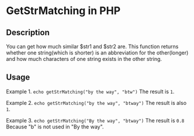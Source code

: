 # GetStrMatching in PHP

## Description

You can get how much similar $str1 and $str2 are.
This function returns whether one string(which is shorter) is an abbreviation for the other(longer) and how much characters of one string exists in the other string.

## Usage

Example 1.
`echo getStrMatching("by the way", "btw")`
The result is
`1`.

Example 2.
`echo getStrMatching("by the way", "btway")`
The result is also
`1`.

Example 3.
`echo getStrMatching("By the way", "btway")`
The result is
`0.8`
Because "b" is not used in "By the way".
